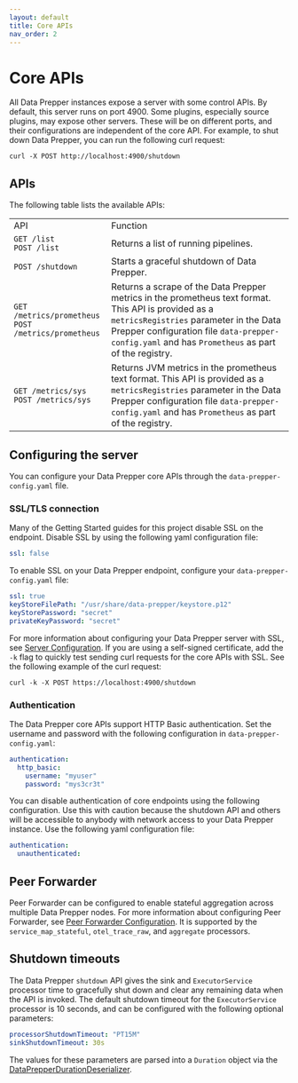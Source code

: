 ```yaml
---
layout: default
title: Core APIs
nav_order: 2
---
```


# Core APIs

All Data Prepper instances expose a server with some control APIs. By default, this server runs on port 4900. Some plugins, especially source plugins, may expose other servers. These will be on different ports, and their configurations are independent of the core API. For example, to shut down Data Prepper, you can run the following curl request:

```
curl -X POST http://localhost:4900/shutdown
```

## APIs

The following table lists the available APIs:

|             |                 |
|-------------|-----------------|
| API | Function |
| `GET /list`<br> `POST /list` | Returns a list of running pipelines. |
| `POST /shutdown` | Starts a graceful shutdown of Data Prepper. |
| `GET /metrics/prometheus`<br>`POST /metrics/prometheus`| Returns a scrape of the Data Prepper metrics in the prometheus text format. This API is provided as a `metricsRegistries` parameter in the Data Prepper configuration file `data-prepper-config.yaml` and has `Prometheus` as part of the registry. |
| `GET /metrics/sys`<br>`POST /metrics/sys` | Returns JVM metrics in the prometheus text format. This API is provided as a `metricsRegistries` parameter in the Data Prepper configuration file `data-prepper-config.yaml` and has `Prometheus` as part of the registry. |


## Configuring the server

You can configure your Data Prepper core APIs through the `data-prepper-config.yaml` file. 

### SSL/TLS connection

Many of the Getting Started guides for this project disable SSL on the endpoint. Disable SSL by using the following yaml configuration file:

```yaml
ssl: false
```

To enable SSL on your Data Prepper endpoint, configure your `data-prepper-config.yaml` file:

```yaml
ssl: true
keyStoreFilePath: "/usr/share/data-prepper/keystore.p12"
keyStorePassword: "secret"
privateKeyPassword: "secret"
```

For more information about configuring your Data Prepper server with SSL, see [Server Configuration](https://github.com/opensearch-project/data-prepper/blob/main/docs/configuration.md#server-configuration). If you are using a self-signed certificate, add the `-k` flag to quickly test sending curl requests for the core APIs with SSL. See the following example of the curl request:

```
curl -k -X POST https://localhost:4900/shutdown
```

### Authentication

The Data Prepper core APIs support HTTP Basic authentication. Set the username and password with the following configuration in `data-prepper-config.yaml`:

```yaml
authentication:
  http_basic:
    username: "myuser"
    password: "mys3cr3t"
```

You can disable authentication of core endpoints using the following configuration. Use this with caution because the shutdown API and others will be accessible to anybody with network access to your Data Prepper instance. Use the following yaml configuration file:

```yaml
authentication:
  unauthenticated:
```

## Peer Forwarder

Peer Forwarder can be configured to enable stateful aggregation across multiple Data Prepper nodes. For more information about configuring Peer Forwarder, see [Peer Forwarder Configuration](https://github.com/opensearch-project/data-prepper/blob/main/docs/peer_forwarder.md). It is supported by the `service_map_stateful`, `otel_trace_raw`, and `aggregate` processors.

## Shutdown timeouts

The Data Prepper `shutdown` API gives the sink and `ExecutorService` processor time to gracefully shut down and clear any remaining data when the API is invoked. The default shutdown timeout for the `ExecutorService` processor is 10 seconds, and can be configured with the following optional parameters:

```yaml
processorShutdownTimeout: "PT15M"
sinkShutdownTimeout: 30s
```

The values for these parameters are parsed into a `Duration` object via the [DataPrepperDurationDeserializer](https://github.com/opensearch-project/data-prepper/tree/main/data-prepper-core/src/main/java/org/opensearch/dataprepper/parser/DataPrepperDurationDeserializer.java). 